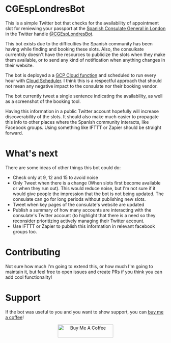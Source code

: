 # CGEspLondresBot

This is a simple Twitter bot that checks for the availability of appointment slot for reniewing your passport at the [Spanish Consulate General in London](https://twitter.com/cgesplondres) in the Twitter handle [@CGEspLondresBot](https://mobile.twitter.com/CGEspLondresBot).

This bot exists due to the difficulties the Spanish community has been having while finding and booking these slots. Also, the consulkate currentkly doesn't have the resources to publicize the slots when they make them available, or to send any kind of notification when anything changes in their website.

The bot is deployed a a [GCP Cloud function](https://cloud.google.com/functions) and scheduled to run every hour with [Cloud Scheduler](https://cloud.google.com/scheduler). I think this is a respectful approach that should not mean any negative impact to the consulate nor their booking vendor.

The bot currently tweet a single sentence indicating the availability, as well as a screenshot of the booking tool.

Having this information in a public Twitter account hopefully will increase discoverability of the slots. It should also make much easier to propagate this info to other places where the Spanish community interacts, like Facebook groups. Using something like IFTTT or Zapier should be straight forward.

# What's next
There are some ideas of other things this bot could do:
  *  Check only at 9, 12 and 15 to avoid noise
  *  Only Tweet when there is a change (When slots first become available or when they run out). This would reduce noise, but I'm not sure if it would give people the impression that the bot is not being updated. The consulate can go for long periods without publishing new slots.
  *  Tweet when key pages of the consulate's website are updated
  *  Publish a summary of how many accounts are interacting with the consulate's Twitter account (to highlight that there is a need so they reconsider prioritizing actively managing their Twitter account.
  *  Use IFTTT or Zapier to publish this information in relevant facebook groups too.

# Contributing
Not sure how much I'm going to extend this, or how much I'm going to maintain it, but feel free to open issues and create PRs if you think you can add cool functionality!

# Support
If the bot was useful to you and you want to show support, you can [buy me a coffee](https://www.buymeacoffee.com/mcmd)!
<p align="center"><a href="https://www.buymeacoffee.com/mcmd" target="_blank"><img src="https://cdn.buymeacoffee.com/buttons/default-orange.png" alt="Buy Me A Coffee" height="41" width="174"></a></p>

